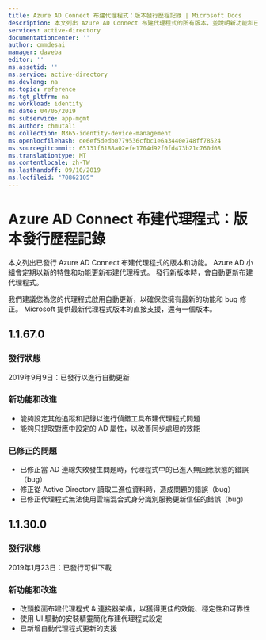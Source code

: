 ```yaml
---
title: Azure AD Connect 布建代理程式：版本發行歷程記錄 | Microsoft Docs
description: 本文列出 Azure AD Connect 布建代理程式的所有版本，並說明新功能和已修正的問題
services: active-directory
documentationcenter: ''
author: cmmdesai
manager: daveba
editor: ''
ms.assetid: ''
ms.service: active-directory
ms.devlang: na
ms.topic: reference
ms.tgt_pltfrm: na
ms.workload: identity
ms.date: 04/05/2019
ms.subservice: app-mgmt
ms.author: chmutali
ms.collection: M365-identity-device-management
ms.openlocfilehash: de6ef5dedb0779536cfbc1e6a3440e748ff78524
ms.sourcegitcommit: 65131f6188a02efe1704d92f0fd473b21c760d08
ms.translationtype: MT
ms.contentlocale: zh-TW
ms.lasthandoff: 09/10/2019
ms.locfileid: "70862105"
---
```

# <a name="azure-ad-connect-provisioning-agent-version-release-history"></a>Azure AD Connect 布建代理程式：版本發行歷程記錄
本文列出已發行 Azure AD Connect 布建代理程式的版本和功能。 Azure AD 小組會定期以新的特性和功能更新布建代理程式。 發行新版本時，會自動更新布建代理程式。 

我們建議您為您的代理程式啟用自動更新，以確保您擁有最新的功能和 bug 修正。 Microsoft 提供最新代理程式版本的直接支援，還有一個版本。

## <a name="11670"></a>1.1.67.0

### <a name="release-status"></a>發行狀態

2019年9月9日：已發行以進行自動更新

### <a name="new-features-and-improvements"></a>新功能和改進

* 能夠設定其他追蹤和記錄以進行偵錯工具布建代理程式問題
* 能夠只提取對應中設定的 AD 屬性，以改善同步處理的效能

### <a name="fixed-issues"></a>已修正的問題

* 已修正當 AD 連線失敗發生問題時，代理程式中的已進入無回應狀態的錯誤（bug）
* 修正從 Active Directory 讀取二進位資料時，造成問題的錯誤（bug）
* 已修正代理程式無法使用雲端混合式身分識別服務更新信任的錯誤（bug）

## <a name="11300"></a>1.1.30.0

### <a name="release-status"></a>發行狀態

2019年1月23日：已發行可供下載

### <a name="new-features-and-improvements"></a>新功能和改進

* 改頭換面布建代理程式 & 連接器架構，以獲得更佳的效能、穩定性和可靠性 
* 使用 UI 驅動的安裝精靈簡化布建代理程式設定 
* 已新增自動代理程式更新的支援

